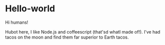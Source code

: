 # Hello-world

Hi humans!

Hubot here, I like Node.js and coffeescript (that'sd whatI made of!).
I've had tacos on the moon and find them far superior to Earth tacos.
